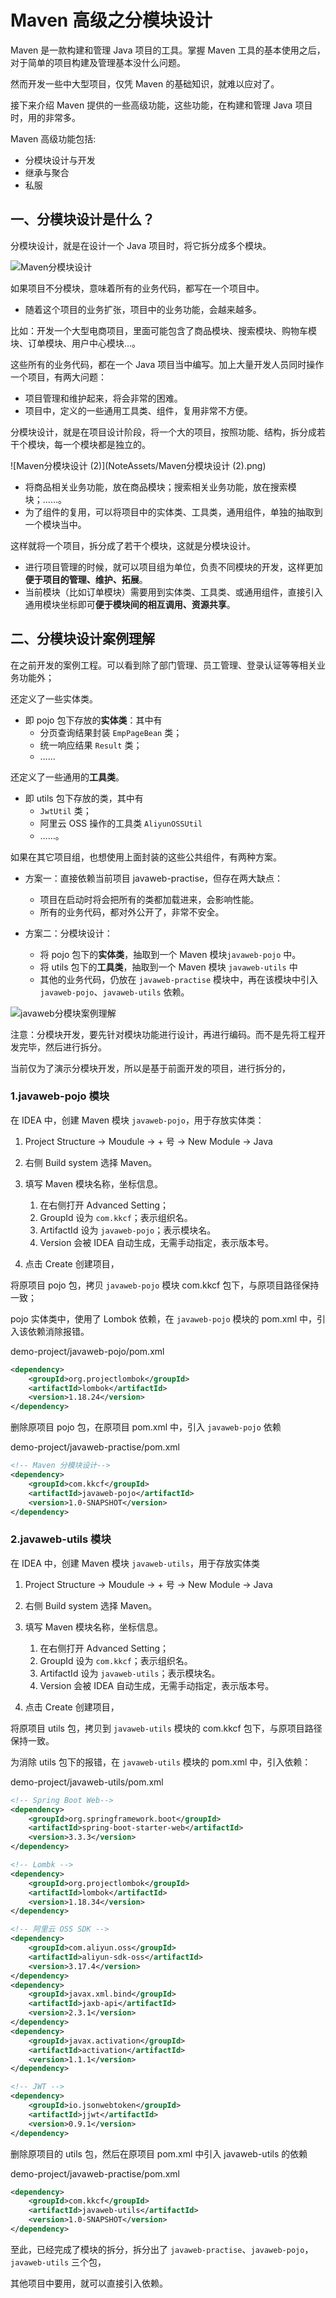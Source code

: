 # Maven 高级之分模块设计

Maven 是一款构建和管理 Java 项目的工具。掌握 Maven 工具的基本使用之后，对于简单的项目构建及管理基本没什么问题。

然而开发一些中大型项目，仅凭 Maven 的基础知识，就难以应对了。

接下来介绍 Maven 提供的一些高级功能，这些功能，在构建和管理 Java 项目时，用的非常多。

Maven 高级功能包括:

- 分模块设计与开发
- 继承与聚合
- 私服

## 一、分模块设计是什么？

分模块设计，就是在设计一个 Java 项目时，将它拆分成多个模块。

![Maven分模块设计](NoteAssets/Maven分模块设计.png)

如果项目不分模块，意味着所有的业务代码，都写在一个项目中。

- 随着这个项目的业务扩张，项目中的业务功能，会越来越多。

比如：开发一个大型电商项目，里面可能包含了商品模块、搜索模块、购物车模块、订单模块、用户中心模块…。

这些所有的业务代码，都在一个 Java 项目当中编写。加上大量开发人员同时操作一个项目，有两大问题：

- 项目管理和维护起来，将会非常的困难。
- 项目中，定义的一些通用工具类、组件，复用非常不方便。

分模块设计，就是在项目设计阶段，将一个大的项目，按照功能、结构，拆分成若干个模块，每一个模块都是独立的。

![Maven分模块设计 (2)](NoteAssets/Maven分模块设计 (2).png)

- 将商品相关业务功能，放在商品模块；搜索相关业务功能，放在搜索模块；……。
- 为了组件的复用，可以将项目中的实体类、工具类，通用组件，单独的抽取到一个模块当中。

这样就将一个项目，拆分成了若干个模块，这就是分模块设计。

- 进行项目管理的时候，就可以项目组为单位，负责不同模块的开发，这样更加**便于项目的管理、维护、拓展**。
- 当前模块（比如订单模块）需要用到实体类、工具类、或通用组件，直接引入通用模块坐标即可**便于模块间的相互调用、资源共享**。

## 二、分模块设计案例理解

在之前开发的案例工程。可以看到除了部门管理、员工管理、登录认证等等相关业务功能外；

还定义了一些实体类。

- 即 pojo 包下存放的**实体类**：其中有
  - 分页查询结果封装 `EmpPageBean` 类；
  - 统一响应结果 `Result` 类；
  - ……

还定义了一些通用的**工具类**。

- 即 utils 包下存放的类，其中有
  - `JwtUtil` 类；
  - 阿里云 OSS 操作的工具类 `AliyunOSSUtil`
  - ……。

如果在其它项目组，也想使用上面封装的这些公共组件，有两种方案。

- 方案一：直接依赖当前项目 javaweb-practise，但存在两大缺点：

  - 项目在启动时将会把所有的类都加载进来，会影响性能。
  - 所有的业务代码，都对外公开了，非常不安全。

- 方案二：分模块设计：

  - 将 pojo 包下的**实体类**，抽取到一个 Maven 模块`javaweb-pojo` 中。
  - 将 utils 包下的**工具类**，抽取到一个 Maven 模块 `javaweb-utils` 中
  - 其他的业务代码，仍放在 `javaweb-practise` 模块中，再在该模块中引入 `javaweb-pojo`、`javaweb-utils` 依赖。

![javaweb分模块案例理解](NoteAssets/javaweb分模块案例理解.png)

注意：分模块开发，要先针对模块功能进行设计，再进行编码。而不是先将工程开发完毕，然后进行拆分。

当前仅为了演示分模块开发，所以是基于前面开发的项目，进行拆分的，

### 1.javaweb-pojo 模块

在 IDEA 中，创建 Maven 模块 `javaweb-pojo`，用于存放实体类：

1. Project Structure -> Moudule -> + 号 -> New Module -> Java
2. 右侧 Build system 选择 Maven。
3. 填写 Maven 模块名称，坐标信息。
   1. 在右侧打开 Advanced Setting；
   2. GroupId 设为 `com.kkcf`；表示组织名。
   3. ArtifactId 设为 `javaweb-pojo`；表示模块名。
   4. Version 会被 IDEA 自动生成，无需手动指定，表示版本号。

4. 点击 Create 创建项目，

将原项目 pojo 包，拷贝 `javaweb-pojo` 模块 com.kkcf 包下，与原项目路径保持一致；

pojo 实体类中，使用了 Lombok 依赖，在 `javaweb-pojo` 模块的 pom.xml 中，引入该依赖消除报错。

demo-project/javaweb-pojo/pom.xml

```xml
<dependency>
    <groupId>org.projectlombok</groupId>
    <artifactId>lombok</artifactId>
    <version>1.18.24</version>
</dependency>
```

删除原项目 pojo 包，在原项目 pom.xml 中，引入 `javaweb-pojo` 依赖

demo-project/javaweb-practise/pom.xml

```xml
<!-- Maven 分模块设计-->
<dependency>
    <groupId>com.kkcf</groupId>
    <artifactId>javaweb-pojo</artifactId>
    <version>1.0-SNAPSHOT</version>
</dependency>
```

### 2.javaweb-utils 模块

在 IDEA 中，创建 Maven 模块 `javaweb-utils`，用于存放实体类

1. Project Structure -> Moudule -> + 号 -> New Module -> Java
2. 右侧 Build system 选择 Maven。
3. 填写 Maven 模块名称，坐标信息。
   1. 在右侧打开 Advanced Setting；
   2. GroupId 设为 `com.kkcf`；表示组织名。
   3. ArtifactId 设为 `javaweb-utils`；表示模块名。
   4. Version 会被 IDEA 自动生成，无需手动指定，表示版本号。

4. 点击 Create 创建项目，

将原项目 utils 包，拷贝到 `javaweb-utils` 模块的 com.kkcf 包下，与原项目路径保持一致。

为消除 utils 包下的报错，在 `javaweb-utils` 模块的 pom.xml 中，引入依赖：

demo-project/javaweb-utils/pom.xml

```xml
<!-- Spring Boot Web-->
<dependency>
    <groupId>org.springframework.boot</groupId>
    <artifactId>spring-boot-starter-web</artifactId>
    <version>3.3.3</version>
</dependency>

<!-- Lombk -->
<dependency>
    <groupId>org.projectlombok</groupId>
    <artifactId>lombok</artifactId>
    <version>1.18.34</version>
</dependency>

<!-- 阿里云 OSS SDK -->
<dependency>
    <groupId>com.aliyun.oss</groupId>
    <artifactId>aliyun-sdk-oss</artifactId>
    <version>3.17.4</version>
</dependency>
<dependency>
    <groupId>javax.xml.bind</groupId>
    <artifactId>jaxb-api</artifactId>
    <version>2.3.1</version>
</dependency>
<dependency>
    <groupId>javax.activation</groupId>
    <artifactId>activation</artifactId>
    <version>1.1.1</version>
</dependency>

<!-- JWT -->
<dependency>
    <groupId>io.jsonwebtoken</groupId>
    <artifactId>jjwt</artifactId>
    <version>0.9.1</version>
</dependency>
```

删除原项目的 utils 包，然后在原项目 pom.xml 中引入 javaweb-utils 的依赖

demo-project/javaweb-practise/pom.xml

```xml
<dependency>
    <groupId>com.kkcf</groupId>
    <artifactId>javaweb-utils</artifactId>
    <version>1.0-SNAPSHOT</version>
</dependency>
```

至此，已经完成了模块的拆分，拆分出了 `javaweb-practise`、`javaweb-pojo`，`javaweb-utils` 三个包，

其他项目中要用，就可以直接引入依赖。
